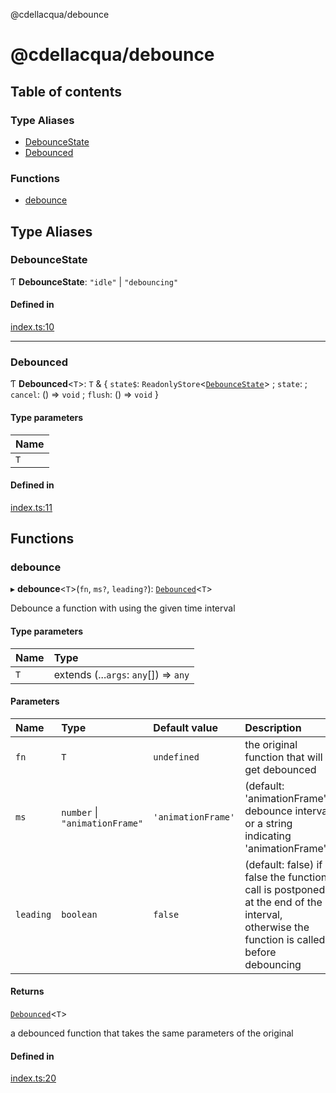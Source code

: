 @cdellacqua/debounce

# @cdellacqua/debounce

## Table of contents

### Type Aliases

- [DebounceState](README.md#debouncestate)
- [Debounced](README.md#debounced)

### Functions

- [debounce](README.md#debounce)

## Type Aliases

### DebounceState

Ƭ **DebounceState**: ``"idle"`` \| ``"debouncing"``

#### Defined in

[index.ts:10](https://github.com/cdellacqua/debounce.js/blob/main/src/lib/index.ts#L10)

___

### Debounced

Ƭ **Debounced**<`T`\>: `T` & { `state$`: `ReadonlyStore`<[`DebounceState`](README.md#debouncestate)\> ; `state`:  ; `cancel`: () => `void` ; `flush`: () => `void`  }

#### Type parameters

| Name |
| :------ |
| `T` |

#### Defined in

[index.ts:11](https://github.com/cdellacqua/debounce.js/blob/main/src/lib/index.ts#L11)

## Functions

### debounce

▸ **debounce**<`T`\>(`fn`, `ms?`, `leading?`): [`Debounced`](README.md#debounced)<`T`\>

Debounce a function with using the given time interval

#### Type parameters

| Name | Type |
| :------ | :------ |
| `T` | extends (...`args`: `any`[]) => `any` |

#### Parameters

| Name | Type | Default value | Description |
| :------ | :------ | :------ | :------ |
| `fn` | `T` | `undefined` | the original function that will get debounced |
| `ms` | `number` \| ``"animationFrame"`` | `'animationFrame'` | (default: 'animationFrame') debounce interval or a string indicating 'animationFrame' |
| `leading` | `boolean` | `false` | (default: false) if false the function call is postponed at the end of the interval, otherwise the function is called before debouncing |

#### Returns

[`Debounced`](README.md#debounced)<`T`\>

a debounced function that takes the same parameters of the original

#### Defined in

[index.ts:20](https://github.com/cdellacqua/debounce.js/blob/main/src/lib/index.ts#L20)
